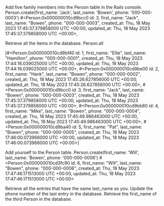 Add five family members into the Person table in the Rails console.
 Person.create(first_name: 'Jack', last_name: 'Bowen', phone: '000-000-0003')
  #<Person:0x000000010cd9bcc0 id: 3, first_name: "Jack", last_name: "Bowen", phone: "000-000-0003", created_at: Thu, 18 May 2023 17:45:37.379858000 UTC +00:00, updated_at: Thu, 18 May 2023 17:45:37.379858000 UTC +00:00>,

Retrieve all the items in the database.
 Person.all

[#<Person:0x000000010cd9bf40 id: 1, first_name: "Ellie", last_name: "Hamilton", phone: "000-000-0001", created_at: Thu, 18 May 2023 17:44:16.039025000 UTC +00:00, updated_at: Thu, 18 May 2023 17:44:16.039025000 UTC +00:00>,
 #<Person:0x000000010cd9be00 id: 2, first_name: "Hank", last_name: "Bowen", phone: "000-000-0002", created_at: Thu, 18 May 2023 17:45:26.627856000 UTC +00:00, updated_at: Thu, 18 May 2023 17:45:26.627856000 UTC +00:00>,
 #<Person:0x000000010cd9bcc0 id: 3, first_name: "Jack", last_name: "Bowen", phone: "000-000-0003", created_at: Thu, 18 May 2023 17:45:37.379858000 UTC +00:00, updated_at: Thu, 18 May 2023 17:45:37.379858000 UTC +00:00>,
 #<Person:0x000000010cd9bb80 id: 4, first_name: "Mike", last_name: "Bowen", phone: "000-000-0004", created_at: Thu, 18 May 2023 17:45:49.986463000 UTC +00:00, updated_at: Thu, 18 May 2023 17:45:49.986463000 UTC +00:00>,
 #<Person:0x000000010cd9ba40 id: 5, first_name: "Pat", last_name: "Bowen", phone: "000-000-0005", created_at: Thu, 18 May 2023 17:46:00.073966000 UTC +00:00, updated_at: Thu, 18 May 2023 17:46:00.073966000 UTC +00:00>] 

Add yourself to the Person table.
Person.create(first_name: 'Will', last_name: 'Bowen', phone: '000-000-0006')
#<Person:0x000000010cd3fc90 id: 6, first_name: "Will", last_name: "Bowen", phone: "000-000-0006", created_at: Thu, 18 May 2023 17:47:46.171513000 UTC +00:00, updated_at: Thu, 18 May 2023 17:47:46.171513000 UTC +00:00> 

Retrieve all the entries that have the same last_name as you.
Update the phone number of the last entry in the database.
Retrieve the first_name of the third Person in the database.